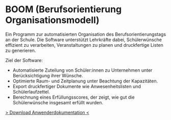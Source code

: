 # BOOM (Berufsorientierung Organisationsmodell)

Ein Programm zur automatisierten Organisation des Berufsorientierungstags an der Schule. 
Die Software unterstützt Lehrkräfte dabei, Schülerwünsche effizient zu verarbeiten, Veranstaltungen zu planen und druckfertige Listen zu generieren.

Ziel der Software:
- Automatisierte Zuteilung von Schüler:innen zu Unternehmen unter Berücksichtigung ihrer Wünsche.
- Optimierte Raum- und Zeitplanung unter Beachtung der Kapazitäten.
- Export druckfertiger Dokumente wie Anwesenheitslisten und Schülerlaufzettel.
- Berechnung eines Erfüllungsscores, der zeigt, wie gut die Schülerwünsche insgesamt erfüllt wurden.

[> Download Anwenderdokumentation <](https://github.com/user-attachments/files/19702950/Benutzerdoku.pdf)
